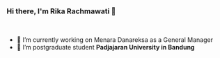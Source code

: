 ### Hi there, I'm Rika Rachmawati 👋


<br>


- 🔭 I’m currently working on Menara Danareksa as a General Manager
- 🌱 I’m postgraduate student **Padjajaran University in Bandung**

<!--
**RikaRachmawati/RikaRachmawati** is a ✨ _special_ ✨ repository because its `README.md` (this file) appears on your GitHub profile.

<p align="center">
  <img src="profile.jpg" width="524px" height="324px">
</p>

Here are some ideas to get you started:

- 🔭 I’m currently working on Menara Danareksa as a General Manager
- 🌱 I’m postgraduate student **Padjajaran University in Bandung**
- 👯 I’m looking to collaborate on ...
- 🤔 I’m looking for help with ...
- 💬 Ask me about ...
- 📫 How to reach me: ...
- 😄 Pronouns: ...
- ⚡ Fun fact: ...
-->
